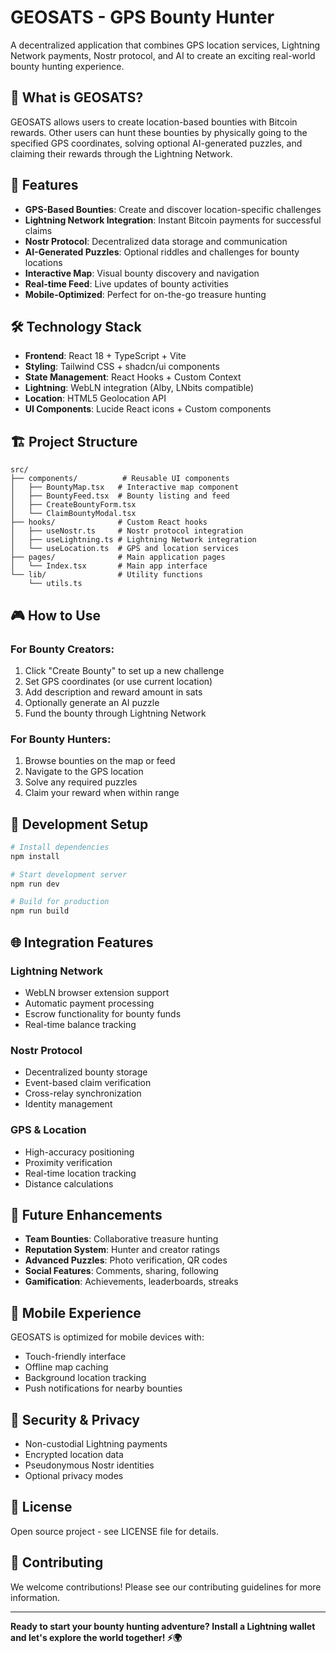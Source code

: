 
# GEOSATS - GPS Bounty Hunter

A decentralized application that combines GPS location services, Lightning Network payments, Nostr protocol, and AI to create an exciting real-world bounty hunting experience.

## 🎯 What is GEOSATS?

GEOSATS allows users to create location-based bounties with Bitcoin rewards. Other users can hunt these bounties by physically going to the specified GPS coordinates, solving optional AI-generated puzzles, and claiming their rewards through the Lightning Network.

## 🚀 Features

- **GPS-Based Bounties**: Create and discover location-specific challenges
- **Lightning Network Integration**: Instant Bitcoin payments for successful claims
- **Nostr Protocol**: Decentralized data storage and communication
- **AI-Generated Puzzles**: Optional riddles and challenges for bounty locations
- **Interactive Map**: Visual bounty discovery and navigation
- **Real-time Feed**: Live updates of bounty activities
- **Mobile-Optimized**: Perfect for on-the-go treasure hunting

## 🛠 Technology Stack

- **Frontend**: React 18 + TypeScript + Vite
- **Styling**: Tailwind CSS + shadcn/ui components
- **State Management**: React Hooks + Custom Context
- **Lightning**: WebLN integration (Alby, LNbits compatible)
- **Location**: HTML5 Geolocation API
- **UI Components**: Lucide React icons + Custom components

## 🏗 Project Structure

```
src/
├── components/          # Reusable UI components
│   ├── BountyMap.tsx   # Interactive map component
│   ├── BountyFeed.tsx  # Bounty listing and feed
│   ├── CreateBountyForm.tsx
│   └── ClaimBountyModal.tsx
├── hooks/              # Custom React hooks
│   ├── useNostr.ts     # Nostr protocol integration
│   ├── useLightning.ts # Lightning Network integration
│   └── useLocation.ts  # GPS and location services
├── pages/              # Main application pages
│   └── Index.tsx       # Main app interface
└── lib/                # Utility functions
    └── utils.ts
```

## 🎮 How to Use

### For Bounty Creators:
1. Click "Create Bounty" to set up a new challenge
2. Set GPS coordinates (or use current location)
3. Add description and reward amount in sats
4. Optionally generate an AI puzzle
5. Fund the bounty through Lightning Network

### For Bounty Hunters:
1. Browse bounties on the map or feed
2. Navigate to the GPS location
3. Solve any required puzzles
4. Claim your reward when within range

## 🔧 Development Setup

```bash
# Install dependencies
npm install

# Start development server
npm run dev

# Build for production
npm run build
```

## 🌐 Integration Features

### Lightning Network
- WebLN browser extension support
- Automatic payment processing
- Escrow functionality for bounty funds
- Real-time balance tracking

### Nostr Protocol
- Decentralized bounty storage
- Event-based claim verification
- Cross-relay synchronization
- Identity management

### GPS & Location
- High-accuracy positioning
- Proximity verification
- Real-time location tracking
- Distance calculations

## 🚀 Future Enhancements

- **Team Bounties**: Collaborative treasure hunting
- **Reputation System**: Hunter and creator ratings
- **Advanced Puzzles**: Photo verification, QR codes
- **Social Features**: Comments, sharing, following
- **Gamification**: Achievements, leaderboards, streaks

## 📱 Mobile Experience

GEOSATS is optimized for mobile devices with:
- Touch-friendly interface
- Offline map caching
- Background location tracking
- Push notifications for nearby bounties

## 🔐 Security & Privacy

- Non-custodial Lightning payments
- Encrypted location data
- Pseudonymous Nostr identities
- Optional privacy modes

## 📄 License

Open source project - see LICENSE file for details.

## 🤝 Contributing

We welcome contributions! Please see our contributing guidelines for more information.

---

**Ready to start your bounty hunting adventure? Install a Lightning wallet and let's explore the world together! ⚡🌍**

